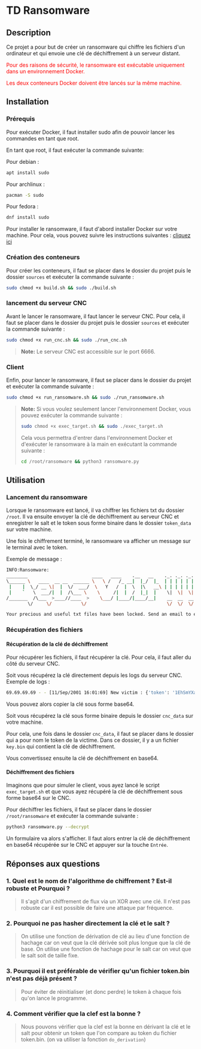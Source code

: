 # TD Ransomware

## Description

Ce projet a pour but de créer un ransomware qui chiffre les fichiers d'un ordinateur et qui envoie une clé de déchiffrement à un serveur distant.


<span style="color:red">Pour des raisons de sécurité, le ransomware est exécutable uniquement dans un environnement Docker. </span>

<span style="color:red">Les deux conteneurs Docker doivent être lancés sur la même machine.</span>

## Installation

### Prérequis

Pour exécuter Docker, il faut installer sudo afin de pouvoir lancer les commandes en tant que root.

En tant que root, il faut exécuter la commande suivante:

Pour debian :

```bash
apt install sudo
```

Pour archlinux :

```bash
pacman -S sudo
```

Pour fedora :

```bash
dnf install sudo
```

Pour installer le ransomware, il faut d'abord installer Docker sur votre machine. Pour cela, vous pouvez suivre les instructions suivantes : [cliquez ici](https://docs.docker.com/engine/install/)


### Création des conteneurs

Pour créer les conteneurs, il faut se placer dans le dossier du projet puis le dossier `sources` et exécuter la commande suivante :
```bash
sudo chmod +x build.sh && sudo ./build.sh
```

### lancement du serveur CNC

Avant le lancer le ransomware, il faut lancer le serveur CNC. Pour cela, il faut se placer dans le dossier du projet puis le dossier `sources` et exécuter la commande suivante :
```bash
sudo chmod +x run_cnc.sh && sudo ./run_cnc.sh
```

> **Note:** Le serveur CNC est accessible sur le port 6666.

### Client

Enfin, pour lancer le ransomware, il faut se placer dans le dossier du projet et exécuter la commande suivante :
```bash
sudo chmod +x run_ransomware.sh && sudo ./run_ransomware.sh
```

> **Note:** Si vous voulez seulement lancer l'environnement Docker, vous pouvez exécuter la commande suivante :
> ```bash
> sudo chmod +x exec_target.sh && sudo ./exec_target.sh
> ```
> Cela vous permettra d'entrer dans l'environnement Docker et d'exécuter le ransomware à la main en exécutant la commande suivante :
> ```bash
> cd /root/ransomware && python3 ransomware.py
> ```

## Utilisation

### Lancement du ransomware

Lorsque le ransomware est lancé, il va chiffrer les fichiers txt du dossier `/root`. Il va ensuite envoyer la clé de déchiffrement au serveur CNC et enregistrer le salt et le token sous forme binaire dans le dossier `token_data` sur votre machine.

Une fois le chiffrement terminé, le ransomware va afficher un message sur le terminal avec le token.

Exemple de message :
```bash
INFO:Ransomware:
________                        ____   ____    .__   __    ._. ._. ._.
\______ \   ____  __ __  ______ \   \ /   /_ __|  |_/  |_  | | | | | |
 |    |  \_/ __ \|  |  \/  ___/  \   Y   /  |  \  |\   __\ | | | | | |
 |    `   \  ___/|  |  /\___ \    \     /|  |  /  |_|  |    \|  \|  \|
/_______  /\___  >____//____  >    \___/ |____/|____/__|    __  __  __
        \/     \/           \/                              \/  \/  \/

Your precious and useful txt files have been locked. Send an email to evil@hell.com with title 'd448529985da7eaad9265e901469ce54' to unlock your data.
```

### Récupération des fichiers

#### Récupération de la clé de déchiffrement

Pour récupérer les fichiers, il faut récupérer la clé. Pour cela, il faut aller du côté du serveur CNC.

Soit vous récupérez la clé directement depuis les logs du serveur CNC.
Exemple de logs :
```bash
69.69.69.69 - - [11/Sep/2001 16:01:69] New victim : {'token': '1EhSmYXafqrZJl6QFGnOVA==', 'salt': 'BQnVrEo8dPX0xke+QoTj2Q==', 'key': 'yHehSkojK6Wxr9YUgcq7nw=='}
```
Vous pouvez alors copier la clé sous forme base64.

Soit vous récupérez la clé sous forme binaire depuis le dossier `cnc_data` sur votre machine.

Pour cela, une fois dans le dossier `cnc_data`, il faut se placer dans le dossier qui a pour nom le token de la victime. Dans ce dossier, il y a un fichier `key.bin` qui contient la clé de déchiffrement.

Vous convertissez ensuite la clé de déchiffrement en base64.

#### Déchiffrement des fichiers

Imaginons que pour simuler le client, vous ayez lancé le script `exec_target.sh` et que vous ayez récupéré la clé de déchiffrement sous forme base64 sur le CNC.

Pour déchiffrer les fichiers, il faut se placer dans le dossier `/root/ransomware` et exécuter la commande suivante :
```bash
python3 ransomware.py --decrypt
```

Un formulaire va alors s'afficher. Il faut alors entrer la clé de déchiffrement en base64 récupérée sur le CNC et appuyer sur la touche `Entrée`.

## Réponses aux questions

### 1. Quel est le nom de l'algorithme de chiffrement ? Est-il robuste et Pourquoi ?

> Il s'agit d'un chiffrement de flux via un XOR avec une clé. Il n'est pas robuste car il est possible de faire une attaque par fréquence.


### 2. Pourquoi ne pas hasher directement la clé et le salt ?

> On utilise une fonction de dérivation de clé au lieu d'une fonction de hachage car on veut que la clé dérivée soit plus longue que la clé de base. On utilise une fonction de hachage pour le salt car on veut que le salt soit de taille fixe.


### 3. Pourquoi il est préférable de vérifier qu'un fichier token.bin n'est pas déjà présent ?

> Pour éviter de réinitialiser (et donc perdre) le token à chaque fois qu'on lance le programme.


### 4. Comment vérifier que la clef est la bonne ?

> Nous pouvons vérifier que la clef est la bonne en dérivant la clé et le salt pour obtenir un token que l'on compare au token du fichier token.bin. (on va utiliser la fonction `do_derivation`)


